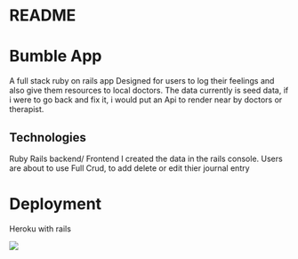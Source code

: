 # README

# Bumble App

A full stack ruby on rails app
Designed for users to log their feelings and also give them resources to local doctors. The data currently is seed data, if i were to go back and fix it, i would put an Api to render near by doctors or therapist. 
## Technologies
Ruby
Rails backend/ Frontend
I created the data in the rails console.
Users are about to use Full Crud, to add delete or edit thier journal entry

# Deployment
Heroku with rails


<img src="Screen Shot 2019-09-17 at 3.43.34 PM ">


